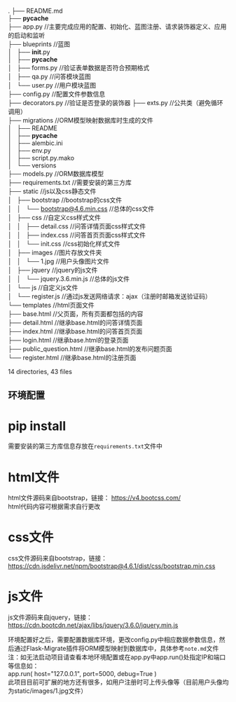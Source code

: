 .
├── README.md  
├── __pycache__  
├── app.py                                                      //主要完成应用的配置、初始化、蓝图注册、请求装饰器定义、应用的启动和监听  
├── blueprints                                                  //蓝图                                                
│   ├── __init__.py     
│   ├── __pycache__                                                
│   ├── forms.py                                                //验证表单数据是否符合预期格式  
│   ├── qa.py                                                   //问答模块蓝图  
│   └── user.py                                                 //用户模块蓝图   
├── config.py                                                   //配置文件参数信息  
├── decorators.py                                               //验证是否登录的装饰器
├── exts.py                                                     //公共类（避免循环调用）  
├── migrations                                                  //ORM模型映射数据库时生成的文件  
│   ├── README  
│   ├── __pycache__  
│   ├── alembic.ini  
│   ├── env.py  
│   ├── script.py.mako  
│   └── versions  
├── models.py                                                   //ORM数据库模型  
├── requirements.txt                                            //需要安装的第三方库  
├── static                                                      //js以及css静态文件  
│   ├── bootstrap                                               //bootstrap的css文件  
│   │   └── bootstrap@4.6.min.css                               //总体的css文件  
│   ├── css                                                     //自定义css样式文件  
│   │   ├── detail.css                                          //问答详情页面css样式文件  
│   │   ├── index.css                                           //问答首页页面css样式文件    
│   │   └── init.css                                            //css初始化样式文件  
│   ├── images                                                  //图片存放文件夹  
│   │   └── 1.jpg                                               //用户头像图片文件  
│   ├── jquery                                                  //jquery的js文件    
│   │   └── jquery.3.6.min.js                                   //总体的js文件  
│   └── js                                                      //自定义js文件  
│       └── register.js                                         //通过js发送网络请求：ajax（注册时邮箱发送验证码）  
└── templates                                                   //html页面文件   
    ├── base.html                                               //父页面，所有页面都包括的内容    
    ├── detail.html                                             //继承base.html的问答详情页面  
    ├── index.html                                              //继承base.html的问答首页页面  
    ├── login.html                                              //继承base.html的登录页面  
    ├── public_question.html                                    //继承base.html的发布问题页面  
    └── register.html                                           //继承base.html的注册页面  

14 directories, 43 files

## 环境配置  

# pip install  
需要安装的第三方库信息存放在`requirements.txt`文件中  

# html文件  
html文件源码来自bootstrap，链接： https://v4.bootcss.com/  
html代码内容可根据需求自行更改  

# css文件  
css文件源码来自bootstrap，链接： https://cdn.jsdelivr.net/npm/bootstrap@4.6.1/dist/css/bootstrap.min.css  

# js文件  
js文件源码来自jquery，链接： https://cdn.bootcdn.net/ajax/libs/jquery/3.6.0/jquery.min.js  


环境配置好之后，需要配置数据库环境，更改config.py中相应数据参数信息，然后通过Flask-Migrate插件将ORM模型映射到数据库中，具体参考`note.md`文件  
注：如无法启动项目请查看本地环境配置或在app.py中app.run()处指定IP和端口等信息如：  
app.run(
        host="127.0.0.1",
        port=5000,
        debug=True
    )  
此项目目前可扩展的地方还有很多，如用户注册时可上传头像等（目前用户头像均为static/images/1.jpg文件）  
